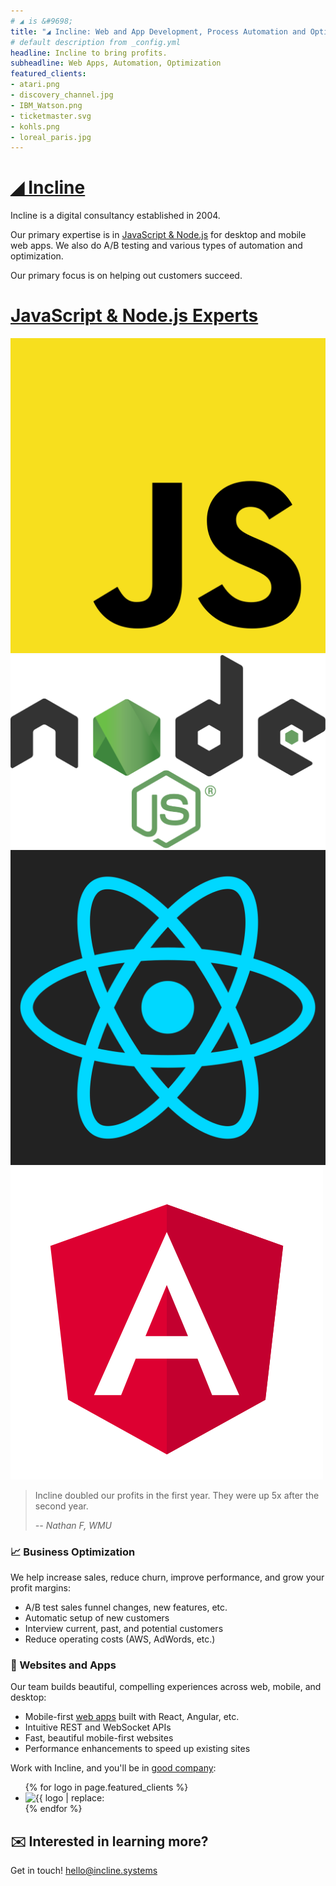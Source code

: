 ```yaml
---
# ◢ is &#9698;
title: "◢ Incline: Web and App Development, Process Automation and Optimization"
# default description from _config.yml
headline: Incline to bring profits.
subheadline: Web Apps, Automation, Optimization
featured_clients:
- atari.png
- discovery_channel.jpg
- IBM_Watson.png
- ticketmaster.svg
- kohls.png
- loreal_paris.jpg
---
```



<div class="row services">
<div class="col-sm" markdown="1">

# [◢ Incline](/)

Incline is a digital consultancy established in 2004.

Our primary expertise is in [JavaScript & Node.js](javascript/) for desktop and mobile web apps.
We also do A/B testing and various types of automation and optimization.

Our primary focus is on helping out customers succeed.

</div>
<div class="col-sm js-icons-home" markdown="1">

# [JavaScript & Node.js Experts](javascript/)

[![JavaScript](assets/images/javascript.svg)![Node.js](assets/images/nodejs.svg)![React](assets/images/react.svg)![Angular](assets/images/angular.svg)](javascript/)

</div>
</div>

> Incline doubled our profits in the first year. They were up 5x after the second year.
>
> <cite>-- Nathan F, WMU</cite>

<div class="row services">
<div class="col-sm" markdown="1">

### 📈 Business Optimization

We help increase sales, reduce churn, improve performance, and grow your profit margins:

* A/B test sales funnel changes, new features, etc.
* Automatic setup of new customers
* Interview current, past, and potential customers
* Reduce operating costs (AWS, AdWords, etc.)

</div>
<div class="col-sm" markdown="1">

### 📱 Websites and Apps
Our team builds beautiful, compelling experiences across web, mobile, and desktop:

* Mobile-first [web apps](javascript/) built with React, Angular, etc.
* Intuitive REST and WebSocket APIs
* Fast, beautiful mobile-first websites
* Performance enhancements to speed up existing sites

</div>
</div>


Work with Incline, and you'll be in  [good company](clients/):

<ul class="logos">
{% for logo in page.featured_clients %}
   <li><img src="assets/images/logos/{{ logo }}" alt="{{ logo | replace: "_", " " |  capitalize }}" /></li>
{% endfor %}
</ul>


## ✉️ Interested in learning more?

Get in touch! [hello@incline.systems](mailto:hello@incline.systems?subject=We're%20interested%20in%20hiring%20Incline&body=Hello%20Incline%2C%0A%0AMy%20company%20is%20%5Bname%20and%20description%20of%20your%20company%5D.%0A%0AWe%20need%20some%20help%20with%20%5Bissues%20your%20company%20is%20facing%5D.%0A%0AThanks!%0A)

